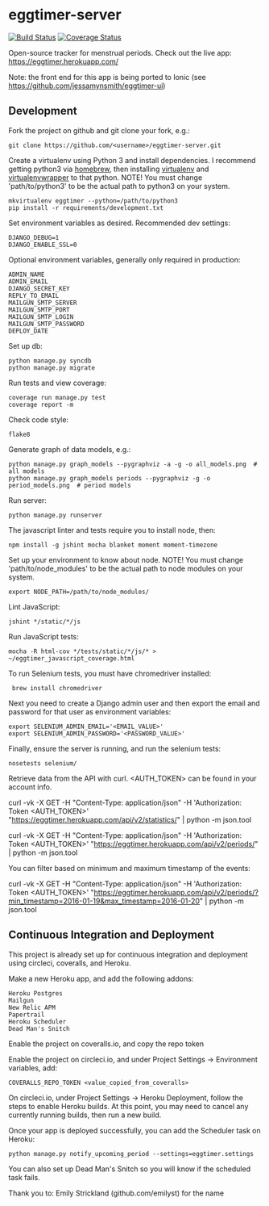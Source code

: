 eggtimer-server
===============

[![Build Status](https://circleci.com/gh/jessamynsmith/eggtimer-server.svg?style=shield)](https://circleci.com/gh/jessamynsmith/eggtimer-server)
[![Coverage Status](https://coveralls.io/repos/jessamynsmith/eggtimer-server/badge.svg?branch=master)](https://coveralls.io/r/jessamynsmith/eggtimer-server?branch=master)

Open-source tracker for menstrual periods. Check out the live app:
https://eggtimer.herokuapp.com/

Note: the front end for this app is being ported to Ionic (see https://github.com/jessamynsmith/eggtimer-ui)

Development
-----------

Fork the project on github and git clone your fork, e.g.:

    git clone https://github.com/<username>/eggtimer-server.git

Create a virtualenv using Python 3 and install dependencies. I recommend getting python3 via [homebrew](http://brew.sh/), then installing [virtualenv](https://virtualenv.pypa.io/en/latest/installation.html) and [virtualenvwrapper](https://virtualenvwrapper.readthedocs.org/en/latest/install.html#basic-installation) to that python. NOTE! You must change 'path/to/python3'
to be the actual path to python3 on your system.

    mkvirtualenv eggtimer --python=/path/to/python3
    pip install -r requirements/development.txt

Set environment variables as desired. Recommended dev settings:

    DJANGO_DEBUG=1
    DJANGO_ENABLE_SSL=0

Optional environment variables, generally only required in production:

    ADMIN_NAME
    ADMIN_EMAIL
    DJANGO_SECRET_KEY
    REPLY_TO_EMAIL
    MAILGUN_SMTP_SERVER
    MAILGUN_SMTP_PORT
    MAILGUN_SMTP_LOGIN
    MAILGUN_SMTP_PASSWORD
    DEPLOY_DATE

Set up db:

    python manage.py syncdb
    python manage.py migrate

Run tests and view coverage:

    coverage run manage.py test
    coverage report -m

Check code style:

    flake8
    
Generate graph of data models, e.g.:

    python manage.py graph_models --pygraphviz -a -g -o all_models.png  # all models
    python manage.py graph_models periods --pygraphviz -g -o period_models.png  # period models

Run server:

    python manage.py runserver
    
The javascript linter and tests require you to install node, then:

    npm install -g jshint mocha blanket moment moment-timezone

Set up your environment to know about node. NOTE! You must change 'path/to/node_modules' to be
the actual path to node modules on your system.

    export NODE_PATH=/path/to/node_modules/

Lint JavaScript:

    jshint */static/*/js
    
Run JavaScript tests:

    mocha -R html-cov */tests/static/*/js/* > ~/eggtimer_javascript_coverage.html
    
To run Selenium tests, you must have chromedriver installed:
 
     brew install chromedriver
     
Next you need to create a Django admin user and then export the email and password for that user as environment variables:

    export SELENIUM_ADMIN_EMAIL='<EMAIL_VALUE>'
    export SELENIUM_ADMIN_PASSWORD='<PASSWORD_VALUE>'
    
Finally, ensure the server is running, and run the selenium tests:

    nosetests selenium/
    
Retrieve data from the API with curl. <AUTH_TOKEN> can be found in your account info.

curl -vk -X GET -H "Content-Type: application/json" -H 'Authorization: Token <AUTH_TOKEN>' "https://eggtimer.herokuapp.com/api/v2/statistics/" | python -m json.tool

curl -vk -X GET -H "Content-Type: application/json" -H 'Authorization: Token <AUTH_TOKEN>' "https://eggtimer.herokuapp.com/api/v2/periods/" | python -m json.tool

You can filter based on minimum and maximum timestamp of the events:

curl -vk -X GET -H "Content-Type: application/json" -H 'Authorization: Token <AUTH_TOKEN>' "https://eggtimer.herokuapp.com/api/v2/periods/?min_timestamp=2016-01-19&max_timestamp=2016-01-20" | python -m json.tool
    
    
Continuous Integration and Deployment
-------------------------------------

This project is already set up for continuous integration and deployment using circleci, coveralls,
and Heroku.

Make a new Heroku app, and add the following addons:

    Heroku Postgres
	Mailgun
	New Relic APM
	Papertrail
	Heroku Scheduler
	Dead Man's Snitch

Enable the project on coveralls.io, and copy the repo token

Enable the project on circleci.io, and under Project Settings -> Environment variables, add:

    COVERALLS_REPO_TOKEN <value_copied_from_coveralls>
    
On circleci.io, under Project Settings -> Heroku Deployment, follow the steps to enable
Heroku builds. At this point, you may need to cancel any currently running builds, then run
a new build.

Once your app is deployed successfully, you can add the Scheduler task on Heroku:

    python manage.py notify_upcoming_period --settings=eggtimer.settings
    
You can also set up Dead Man's Snitch so you will know if the scheduled task fails.


Thank you to:
Emily Strickland (github.com/emilyst) for the name
